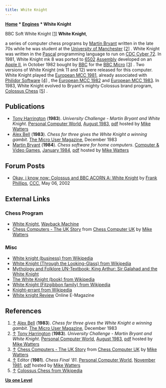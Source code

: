 ```yaml
---
title: White Knight
---
```

**[Home](Home "Home") \* [Engines](Engines "Engines") \* White Knight**



[](http://myweb.tiscali.co.uk/themicrouser/issues/01-10/chess.htm) BBC Soft White Knight <a id="cite-note-1" href="#cite-ref-1">[1]</a>
**White Knight**,  

a series of computer chess programs by [Martin Bryant](Martin_Bryant "Martin Bryant") written in the late 70s while he was student at the [University of Manchester](University_of_Manchester "University of Manchester") <a id="cite-note-2" href="#cite-ref-2">[2]</a> . White Knight was written in the [Pascal](Pascal "Pascal") programming language to run on [CDC Cyber 72](CDC_Cyber "CDC Cyber"). In 1981, White Knight mk 8 was ported to [6502](6502 "6502") [Assembly](Assembly "Assembly") developed on an [Apple II](Apple_II "Apple II"), in October 1982 bought by [BBC](https://en.wikipedia.org/wiki/BBC) for the [BBC Micro](BBC_Micro "BBC Micro") <a id="cite-note-3" href="#cite-ref-3">[3]</a> . Two versions of White Knight (mk 11 and 12) were released for this computer. White Knight played the [European MCC 1981](European_MCC_1981 "European MCC 1981"), already associated with [Philidor Software](Philidor_Software "Philidor Software") <a id="cite-note-4" href="#cite-ref-4">[4]</a> , the [European MCC 1982](European_MCC_1982 "European MCC 1982") and [European MCC 1983](European_MCC_1983 "European MCC 1983"). In 1983, White Knight evolved to Bryant's mighty Colossus brand program, [Colossus Chess](Colossus_Chess "Colossus Chess") <a id="cite-note-5" href="#cite-ref-5">[5]</a> . 



## Publications


* [Tony Harrington](Tony_Harrington "Tony Harrington") (**1983**). *University Challenge - Martin Bryant and White Knight*. [Personal Computer World](https://en.wikipedia.org/wiki/Personal_Computer_World), [August 1983](http://www.chesscomputeruk.com/html/publication_archive_1983.html), [pdf](http://www.chesscomputeruk.com/PCW_August_1983.pdf) hosted by [Mike Watters](Mike_Watters "Mike Watters")
* [Alex Bell](Alex_Bell "Alex Bell") (**1983**). *Chess for three gives the White Knight a winning gambit*. [The Micro User Magazine](https://en.wikipedia.org/wiki/The_Micro_User), December 1983
* [Martin Bryant](Martin_Bryant "Martin Bryant") (**1984**). *Chess software for home computers*. [Computer & Video Games](https://en.wikipedia.org/wiki/Computer_and_Video_Games), [January 1984](http://www.chesscomputeruk.com/html/publication_archive_1984.html), [pdf](http://www.chesscomputeruk.com/C_V_Games_Software_January_1984.pdf) hosted by [Mike Watters](Mike_Watters "Mike Watters")


## Forum Posts


* [Okay, i know now: Colossus and BBC ACORN A: White Knight](https://www.stmintz.com/ccc/index.php?id=228177) by [Frank Phillips](Frank_Phillips "Frank Phillips"), [CCC](CCC "CCC"), May 06, 2002


## External Links


### Chess Program


* [White Knight](https://web.archive.org/web/20150317160439/http://www.colossusgames.co.uk/chess/whiteknight.htm), [Wayback Machine](https://en.wikipedia.org/wiki/Wayback_Machine)
* [Chess Computers - The UK Story](http://www.chesscomputeruk.com/html/chess_computers_-_the_uk_story.html) from [Chess Computer UK](http://www.chesscomputeruk.com/index.html) by [Mike Watters](Mike_Watters "Mike Watters")


### Misc


* [White knight (business) from Wikipedia](https://en.wikipedia.org/wiki/White_knight_%28business%29)
* [White Knight (Through the Looking-Glass) from Wikipedia](https://en.wikipedia.org/wiki/White_Knight_%28Through_the_Looking-Glass%29)
* [Mythology and Folklore UN-Textbook: King Arthur: Sir Galahad and the White Knight](http://mythfolklore.blogspot.com/2014/05/king-arthur-sir-galahad-and-white-knight.html)
* [The White Knight (book) from Wikipedia](https://en.wikipedia.org/wiki/The_White_Knight_%28book%29)
* [White Knight (Fitzgibbon family) from Wikipedia](https://en.wikipedia.org/wiki/White_Knight_%28Fitzgibbon_family%29)
* [Knight-errant from Wikipedia](https://en.wikipedia.org/wiki/Knight-errant)
* [White knight Review](http://issuu.com/visualdesigngraphics/docs/wkrchess.com) Online E-Magazine


## References


1. <a id="cite-ref-1" href="#cite-note-1">↑</a> [Alex Bell](Alex_Bell "Alex Bell") (**1983**). *Chess for three gives the White Knight a winning gambit*. [The Micro User Magazine](https://en.wikipedia.org/wiki/The_Micro_User), December 1983
2. <a id="cite-ref-2" href="#cite-note-2">↑</a> [Tony Harrington](Tony_Harrington "Tony Harrington") (**1983**). *University Challenge - Martin Bryant and White Knight*. [Personal Computer World](https://en.wikipedia.org/wiki/Personal_Computer_World), [August 1983](http://www.chesscomputeruk.com/html/publication_archive_1983.html), [pdf](http://www.chesscomputeruk.com/PCW_August_1983.pdf) hosted by [Mike Watters](Mike_Watters "Mike Watters")
3. <a id="cite-ref-3" href="#cite-note-3">↑</a> [Chess Computers - The UK Story](http://www.chesscomputeruk.com/html/chess_computers_-_the_uk_story.html) from [Chess Computer UK](http://www.chesscomputeruk.com/index.html) by [Mike Watters](Mike_Watters "Mike Watters")
4. <a id="cite-ref-4" href="#cite-note-4">↑</a> Editor (**1981**). *Chess Final '81*. [Personal Computer World](https://en.wikipedia.org/wiki/Personal_Computer_World), [November 1981](http://www.chesscomputeruk.com/html/publication_archive.html), [pdf](http://www.chesscomputeruk.com/PCW_November_1981.pdf) hosted by [Mike Watters](Mike_Watters "Mike Watters")
5. <a id="cite-ref-5" href="#cite-note-5">↑</a> [Colossus Chess from Wikipedia](https://en.wikipedia.org/wiki/Colossus_Chess)

**[Up one Level](Engines "Engines")**







 
